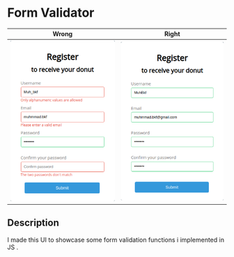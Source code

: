 # Form Validator 
|Wrong|Right|         
|----------------|-------------------------------|
| <img src="../Demo/formValidator/formWrong.png"/> | <img src="../Demo/formValidator/formRight.png" /> | 
## Description 
I made this UI to showcase some form validation functions i implemented in JS .
